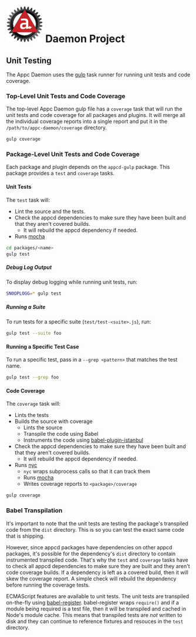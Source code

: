 # ![Appc Daemon logo](../images/appc-daemon.png) Daemon Project

## Unit Testing

The Appc Daemon uses the [gulp](https://npmjs.org/package/gulp) task runner for running unit tests
and code coverage.

### Top-Level Unit Tests and Code Coverage

The top-level Appc Daemon gulp file has a `coverage` task that will run the unit tests and code
coverage for all packages and plugins. It will merge all the individual coverage reports into a
single report and put it in the `/path/to/appc-daemon/coverage` directory.

```bash
gulp coverage
```

### Package-Level Unit Tests and Code Coverage

Each package and plugin depends on the `appcd-gulp` package. This package provides a `test` and
`coverage` tasks.

#### Unit Tests

The `test` task will:

* Lint the source and the tests.
* Check the appcd dependencies to make sure they have been built and that they aren't covered
  builds.
    * It will rebuild the appcd dependency if needed.
* Runs [mocha](https://mochajs.org/)

```bash
cd packages/<name>
gulp test
```

##### Debug Log Output

To display debug logging while running unit tests, run:

```bash
SNOOPLOGG=* gulp test
```

##### Running a Suite

To run tests for a specific suite (`test/test-<suite>.js`), run:

```bash
gulp test --suite foo
```

#### Running a Specific Test Case

To run a specific test, pass in a `--grep <pattern>` that matches the test name.

```bash
gulp test --grep foo
```

#### Code Coverage

The `coverage` task will:

* Lints the tests
* Builds the source with coverage
    * Lints the source
	* Transpile the code using Babel
	* Instruments the code using [babel-plugin-istanbul](https://github.com/istanbuljs/babel-plugin-istanbul)
* Check the appcd dependencies to make sure they have been built and that they aren't covered
  builds.
    * It will rebuild the appcd dependency if needed.
* Runs [nyc](https://github.com/istanbuljs/nyc)
	* `nyc` wraps subprocess calls so that it can track them
	* Runs [mocha](https://mochajs.org/)
	* Writes coverage reports to `<package>/coverage`

```bash
gulp coverage
```

### Babel Transpilation

It's important to note that the unit tests are testing the package's transpiled code from the `dist`
directory. This is so you can test the exact same code that is shipping.

However, since appcd packages have dependencies on other appcd packages, it's possible for the
dependency's `dist` directory to contain instrumented transpiled code. That's why the `test` and
`coverage` tasks have to check all appcd dependencies to make sure they are built and they aren't
code coverage builds. If a dependency is left as a covered build, then it will skew the coverage
report. A simple check will rebuild the dependency before running the coverage tests.

ECMAScript features are available to unit tests. The unit tests are transpiled on-the-fly using
[babel-register](https://www.npmjs.com/package/babel-register). babel-register wraps `require()`
and if a module being required is a test file, then it will be transpiled and cached in Node's
module cache. This means that transpiled tests are _not_ written to disk and they can continue to
reference fixtures and resouces in the `test` directory.
